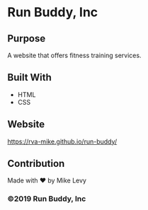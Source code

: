 # Run Buddy, Inc

## Purpose
A website that offers fitness training services. 

## Built With
* HTML
* CSS

## Website
https://rva-mike.github.io/run-buddy/

## Contribution
Made with ❤️ by Mike Levy

### ©️2019 Run Buddy, Inc 

